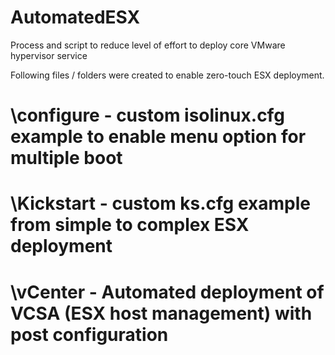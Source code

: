 # AutomatedESX
Process and script to reduce level of effort to deploy core VMware hypervisor service

Following files / folders were created to enable zero-touch ESX deployment.
# \configure - custom isolinux.cfg example to enable menu option for multiple boot
# \Kickstart - custom ks.cfg example from simple to complex ESX deployment
# \vCenter - Automated deployment of VCSA (ESX host management) with post configuration
